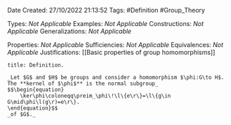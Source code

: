 <div class="topSpace"></div>

Date Created: 27/10/2022 21:13:52
Tags: #Definition #Group_Theory

Types: _Not Applicable_
Examples: _Not Applicable_
Constructions: _Not Applicable_
Generalizations: _Not Applicable_

Properties: _Not Applicable_
Sufficiencies: _Not Applicable_
Equivalences: _Not Applicable_
Justifications: [[Basic properties of group homomorphisms]]

``` ad-Definition
title: Definition.

_Let $G$ and $H$ be groups and consider a homomorphism $\phi:G\to H$. The **kernel of $\phi$** is the normal subgroup_
$$\begin{equation}
    \ker\phi\coloneqq\preim_\phi\!\l\{e\r\}=\l\{g\in G\mid\phi\l(g\r)=e\r\}.
\end{equation}$$
_of $G$._

```
